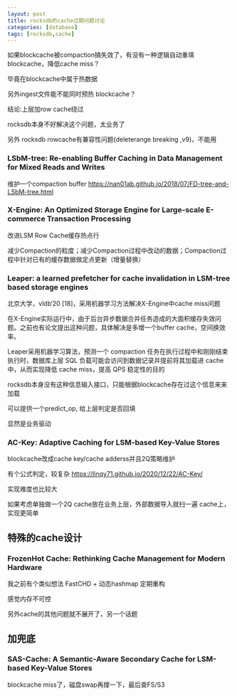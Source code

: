 ```yaml
---
layout: post
title: rocksdb的cache过期问题讨论
categories: [database]
tags: [rocksdb,cache]
---
```



如果blockcache被compaction搞失效了，有没有一种逻辑自动重填blockcache，降低cache miss？

毕竟在blockcache中属于热数据

另外ingest文件能不能同时预热 blockcache？

结论:上层加row cache绕过

rocksdb本身不好解决这个问题，太业务了

另外 rocksdb rowcache有兼容性问题(deleterange breaking ,v9)，不能用

<!-- more -->

### LSbM-tree: Re-enabling Buffer Caching in Data Management for Mixed Reads and Writes

维护一个compaction buffer https://nan01ab.github.io/2018/07/FD-tree-and-LSbM-tree.html

### X-Engine: An Optimized Storage Engine for Large-scale E-commerce Transaction Processing

改进LSM Row Cache缓存热点行

减少Compaction的粒度；减少Compaction过程中改动的数据；Compaction过程中针对已有的缓存数据做定点更新（增量替换）

### Leaper: a learned prefetcher for cache invalidation in LSM-tree based storage engines

北京大学，vldb‘20 [18]，采用机器学习方法解决X-Engine中cache miss问题

在X-Engine实际运行中，由于后台异步数据合并任务造成的大面积缓存失效问题。之前也有论文提出这种问题，具体解决是多增一个buffer cache，空间换效率。

Leaper采用机器学习算法，预测一个 compaction 任务在执行过程中和刚刚结束执行时，数据库上层 SQL 负载可能会访问到数据记录并提前将其加载进 cache 中，从而实现降低 cache miss，提高 QPS 稳定性的目的

rocksdb本身没有这种信息输入接口，只能根据blockcache存在过这个信息来来加载

可以提供一个predict_op, 给上层判定是否回填

显然是业务驱动

### AC-Key: Adaptive Caching for LSM-based Key-Value Stores

blockcache改成cache key/cache adderss并且2Q策略维护

有个公式判定，较复杂 https://linqy71.github.io/2020/12/22/AC-Key/

实现难度也比较大

如果考虑单独做一个2Q cache放在业务上层，外部数据导入就扫一遍 cache上，实现更简单

## 特殊的cache设计

### FrozenHot Cache: Rethinking Cache Management for Modern Hardware

我之前有个类似想法 FastCHD + 动态hashmap 定期重构

感觉内存不可控

另外cache的其他问题就不展开了，另一个话题

## 加兜底

### SAS-Cache: A Semantic-Aware Secondary Cache for LSM-based Key-Value Stores

blockcache miss了，磁盘swap再撑一下，最后查FS/S3
